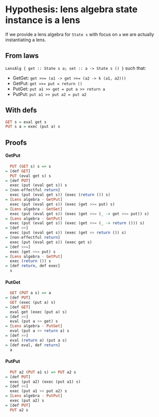 # Hypothesis: lens algebra state instance is a lens

If we provide a lens algebra for `State s` with focus on `a` we are actually
instantiating a lens.

## From laws

`LensAlg { get :: State s a; set :: a -> State s () }` such that:
* GetGet: `get >>= (a1 -> get >>= (a2 -> k (a1, a2)))`
* GetPut: `get >>= put = return ()`
* PutGet: `put a1 >> get = put a >> return a`
* PutPut: `put a1 >> put a2 = put a2`

## With defs

```haskell
GET s = eval get s
PUT s a = exec (put a) s
```

## Proofs

#### GetPut

```haskell
  PUT (GET s) s => s
= [def GET]
  PUT (eval get s) s
= [def PUT]
  exec (put (eval get s)) s
= [non-effectful return]
  exec (put (eval get s)) (exec (return ()) s)
= [Lens algebra - GetPut]
  exec (put (eval get s)) (exec (get >>= put) s)
= [Lens algebra - GetGet]
  exec (put (eval get s)) (exec (get >>= (_ -> get >>= put)) s)
= [Lens algebra - GetPut]
  exec (put (eval get s)) (exec (get >>= (_ -> return ())) s)
= [def >>]
  exec (put (eval get s)) (exec (get >> return ()) s)
= [non-effectful return]
  exec (put (eval get s)) (exec get s)
= [def >>=]
  exec (get >>= put) s
= [Lens algebra - GetPut]
  exec (return ()) s
= [def return, def exec]
  s
```

#### PutGet

```haskell
  GET (PUT a s) => a
= [def PUT]
  GET (exec (put a) s)
= [def GET]
  eval get (exec (put a) s)
= [def >>]
  eval (put a >> get) s
= [Lens algebra - PutGet]
  eval (put a >> return a) s
= [def >>]
  eval (return a) (put a s)
= [def eval, def return]
  a
```

#### PutPut

```haskell
  PUT a2 (PUT a1 s) => PUT a2 s
= [def PUT]
  exec (put a2) (exec (put a1) s)
= [def >>]
  exec (put a1 >> put a2) s
= [Lens algebra - PutPut]
  exec (put a2) s
= [def PUT]
  PUT a2 s
```
